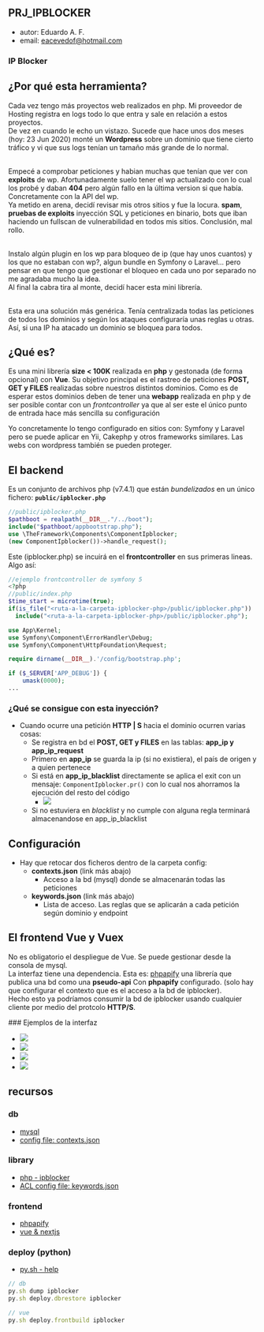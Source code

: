 ## PRJ_IPBLOCKER
- autor: Eduardo A. F. 
- email: eacevedof@hotmail.com

### IP Blocker
## ¿Por qué esta herramienta?
Cada vez tengo más proyectos web realizados en php. Mi proveedor de Hosting registra en logs todo lo que entra y sale en relación a estos proyectos. <br/>
De vez en cuando le echo un vistazo.  Sucede que hace unos dos meses (hoy: 23 Jun 2020) monté un **Wordpress** sobre un dominio que tiene cierto tráfico y vi que sus logs tenían un tamaño más grande de lo normal.<br/><br/>

Empecé a comprobar peticiones y habian muchas que tenían que ver con **exploits** de wp.  Afortunadamente suelo tener el wp actualizado con lo cual los probé y daban **404** pero algún fallo en la última version si que había.  Concretamente con la API del wp. <br/>
Ya metido en arena, decidí revisar mis otros sitios y fue la locura. **spam**, **pruebas de exploits** inyección SQL y peticiones en binario, bots que iban haciendo un fullscan de vulnerabilidad en todos mis sitios.  Conclusión, mal rollo. <br/><br/>

Instalo algún plugin en los wp para bloqueo de ip (que hay unos cuantos) y los que no estaban con wp?, algun bundle en Symfony o Laravel... pero pensar en que tengo que gestionar el bloqueo en cada uno por separado no me agradaba mucho la idea. <br/> 
Al final la cabra tira al monte, decidí hacer esta mini librería. <br/><br/>

Esta era una solución más genérica.  Tenía centralizada todas las peticiones de todos los dominios y según los ataques configuraría unas reglas u otras.  
Así, si una IP ha atacado un dominio se bloquea para todos.

## ¿Qué es?
Es una mini librería **size < 100K** realizada en **php** y gestonada (de forma opcional) con **Vue**.
Su objetivo principal es el rastreo de peticiones **POST, GET y FILES** realizadas sobre nuestros distintos dominios.
Como es de esperar estos dominios deben de tener una **webapp** realizada en php y de ser posible contar con un *frontcontroller*
ya que al ser este el único punto de entrada hace más sencilla su configuración

Yo concretamente lo tengo configurado en sitios con: Symfony y Laravel pero se puede aplicar en Yii, Cakephp y otros frameworks similares.
Las webs con wordpress también se pueden proteger.

## El backend
Es un conjunto de archivos php (v7.4.1) que están *bundelizados* en un único fichero: **`public/ipblocker.php`** 
```php
//public/ipblocker.php
$pathboot = realpath(__DIR__."/../boot");
include("$pathboot/appbootstrap.php");
use \TheFramework\Components\ComponentIpblocker;
(new ComponentIpblocker())->handle_request();
```
Este (ipblocker.php) se incuirá en el **frontcontroller** en sus primeras lineas. Algo así:
```php
//ejemplo frontcontroller de symfony 5
<?php
//public/index.php
$time_start = microtime(true);
if(is_file("<ruta-a-la-carpeta-ipblocker-php>/public/ipblocker.php"))
  include("<ruta-a-la-carpeta-ipblocker-php>/public/ipblocker.php");

use App\Kernel;
use Symfony\Component\ErrorHandler\Debug;
use Symfony\Component\HttpFoundation\Request;

require dirname(__DIR__).'/config/bootstrap.php';

if ($_SERVER['APP_DEBUG']) {
    umask(0000);
...
```
### ¿Qué se consigue con esta inyección?
- Cuando ocurre una petición **HTTP | S** hacia el dominio ocurren varias cosas:
  - Se registra en bd el **POST, GET y FILES** en las tablas: **app_ip y app_ip_request** 
  - Primero en **app_ip** se guarda la ip (si no existiera), el país de origen y a quien pertenece
  - Si está en **app_ip_blacklist** directamente se aplica el exit con un mensaje: `ComponentIpblocker.pr()` con lo cual
  nos ahorramos la ejecución del resto del código
    - ![](https://trello-attachments.s3.amazonaws.com/5ed40bd5cb5f856d00a8a3f5/632x214/14ff372f5163fa979870db1e2248e851/image.png)
  - Si no estuviera en *blacklist* y no cumple con alguna regla terminará almacenandose en app_ip_blacklist
  
## Configuración
- Hay que retocar dos ficheros dentro de la carpeta config:
  - **contexts.json** (link más abajo)
    - Acceso a la bd (mysql) donde se almacenarán todas las peticiones
  - **keywords.json** (link más abajo)
    - Lista de acceso. Las reglas que se aplicarán a cada petición según dominio y endpoint

## El frontend Vue y Vuex
No es obligatorio el despliegue de Vue. Se puede gestionar desde la consola de mysql.<br/>
La interfaz tiene una dependencia. Esta es: [phpapify](https://github.com/eacevedof/prj_phpapify/tree/master/backend/src/Controllers/Apify) una librería que publica una bd como una **pseudo-api**
Con **phpapify** configurado. (solo hay que configurar el contexto que es el acceso a la bd de ipblocker). <br/>
Hecho esto ya podríamos consumir la bd de ipblocker usando cualquier cliente por medio del protcolo **HTTP/S**.

### Ejemplos de la interfaz
- ![](https://trello-attachments.s3.amazonaws.com/569bbf4d1fa18d93a4e89813/5ed40bd5cb5f856d00a8a3f5/7b0e29bae06e1aa4b376804cc0f662f8/image.png)
- ![](https://trello-attachments.s3.amazonaws.com/569bbf4d1fa18d93a4e89813/5ed40bd5cb5f856d00a8a3f5/e799e918478493b2ef1d46443416f09c/image.png)
- ![](https://trello-attachments.s3.amazonaws.com/569bbf4d1fa18d93a4e89813/5ed40bd5cb5f856d00a8a3f5/d7415ae08cfabe2b0d5f9e6ead908f35/image.png)
- ![](https://trello-attachments.s3.amazonaws.com/569bbf4d1fa18d93a4e89813/5ed40bd5cb5f856d00a8a3f5/c973859c6a2800ff6088deab6b0e3e86/image.png)

## recursos

### db
- [mysql](https://github.com/eacevedof/prj_ipblocker/tree/master/db)
- [config file: contexts.json](https://github.com/eacevedof/prj_ipblocker/blob/master/config/contexts.json)

### library
- [php - ipblocker](https://github.com/eacevedof/prj_ipblocker/tree/master/php)
- [ACL config file: keywords.json](https://github.com/eacevedof/prj_ipblocker/blob/master/config/keywords.json)

### frontend
- [phpapify](https://github.com/eacevedof/prj_phpapify/tree/master/backend/src/Controllers/Apify)
- [vue & nextjs](https://github.com/eacevedof/prj_ipblocker/tree/master/vuejs)

### deploy (python)
- [py.sh - help](https://github.com/eacevedof/prj_bash/blob/master/py/help.py)
```js
// db
py.sh dump ipblocker
py.sh deploy.dbrestore ipblocker

// vue
py.sh deploy.frontbuild ipblocker
```

